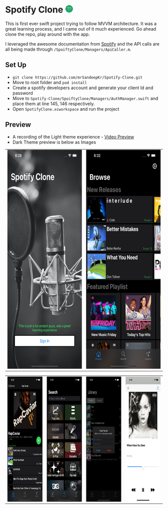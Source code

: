 # Spotify Clone  <img src="https://github.com/mrSandeepKr/Spotify-Clone/blob/master/SpoiftyClone/Resources/Assets.xcassets/AppIcon.appiconset/87.png"  width="25" height="25" />
This is first ever swift project trying to follow MVVM architecture. It was a great learning process, and I came out of it much experienced.
Go ahead clone the repo, play around with the app.

I leveraged the awesome documentation from [Spotify](https://developer.spotify.com/documentation/web-api/reference/)
and the API calls are all being made through  `/SpoiftyClone/Managers/ApiCaller.m`.

## Set Up
- `git clone https://github.com/mrSandeepKr/Spotify-Clone.git`
- Move to root folder and `pod install`
- Create a spotify developers account and generate your client Id and password
- Move to `Spotify-Clone/SpoiftyClone/Managers/AuthManager.swift` and place them at line 145, 146 respectively.
- Open `SpotifyClone.xcworkspace` and run the project

## Preview

- A recording of the Light theme experience - [Video Preview](https://github.com/mrSandeepKr/Spotify-Clone/blob/master/ReadMeImages/LightThemePreviewMovie.mp4)
- Dark Theme preview is below as Images
<table>
<tr>
  <td><img src="https://github.com/mrSandeepKr/Spotify-Clone/blob/master/ReadMeImages/SignIn.png"  width="350" height="700" /></td>
  <td><img src="https://github.com/mrSandeepKr/Spotify-Clone/blob/master/ReadMeImages/HomeView.png"  width="350" height="700" /></td>
</tr>
</table>
<table>
<tr>
  <td><img src="https://github.com/mrSandeepKr/Spotify-Clone/blob/master/ReadMeImages/PlaylistView.png"  width="200" height="400" /></td>
  <td><img src="https://github.com/mrSandeepKr/Spotify-Clone/blob/master/ReadMeImages/SearchView.png"  width="200" height="400" /></td>
  <td><img src="https://github.com/mrSandeepKr/Spotify-Clone/blob/master/ReadMeImages/AddPlaylist.png"  width="200" height="400" /></td>
  <td><img src="https://github.com/mrSandeepKr/Spotify-Clone/blob/master/ReadMeImages/playerView.png"  width="200" height="400" /></td>
</tr>
</table>



